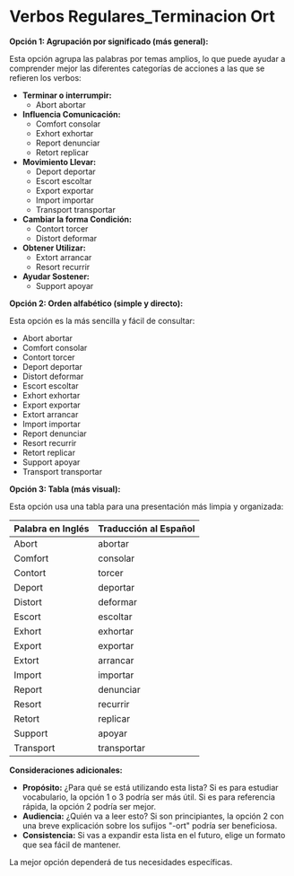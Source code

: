 # Verbos Regulares_Terminacion Ort



**Opción 1: Agrupación por significado (más general):**

Esta opción agrupa las palabras por temas amplios, lo que puede ayudar a comprender mejor las diferentes categorías de acciones a las que se refieren los verbos:

*   **Terminar o interrumpir:**
    *   Abort    abortar
*   **Influencia Comunicación:**
    *   Comfort    consolar
    *   Exhort    exhortar
    *   Report    denunciar
    *   Retort    replicar
*   **Movimiento Llevar:**
    *   Deport    deportar
    *   Escort    escoltar
    *   Export    exportar
    *   Import    importar
    *   Transport    transportar
*   **Cambiar la forma Condición:**
    *   Contort    torcer
    *   Distort    deformar
*   **Obtener Utilizar:**
    *   Extort    arrancar
    *   Resort    recurrir
*   **Ayudar Sostener:**
    *   Support    apoyar

**Opción 2: Orden alfabético (simple y directo):**

Esta opción es la más sencilla y fácil de consultar:

*   Abort    abortar
*   Comfort    consolar
*   Contort    torcer
*   Deport    deportar
*   Distort    deformar
*   Escort    escoltar
*   Exhort    exhortar
*   Export    exportar
*   Extort    arrancar
*   Import    importar
*   Report    denunciar
*   Resort    recurrir
*   Retort    replicar
*   Support    apoyar
*   Transport    transportar

**Opción 3:  Tabla (más visual):**

Esta opción usa una tabla para una presentación más limpia y organizada:

| Palabra en Inglés | Traducción al Español |
|---|---|
| Abort     | abortar     |
| Comfort   | consolar    |
| Contort   | torcer      |
| Deport    | deportar    |
| Distort   | deformar    |
| Escort    | escoltar    |
| Exhort    | exhortar    |
| Export    | exportar    |
| Extort    | arrancar    |
| Import    | importar    |
| Report    | denunciar   |
| Resort    | recurrir    |
| Retort    | replicar    |
| Support   | apoyar      |
| Transport | transportar |

**Consideraciones adicionales:**

*   **Propósito:**  ¿Para qué se está utilizando esta lista?  Si es para estudiar vocabulario, la opción 1 o 3 podría ser más útil. Si es para referencia rápida, la opción 2 podría ser mejor.
*   **Audiencia:**  ¿Quién va a leer esto?  Si son principiantes, la opción 2 con una breve explicación sobre los sufijos "-ort" podría ser beneficiosa.
*   **Consistencia:** Si vas a expandir esta lista en el futuro, elige un formato que sea fácil de mantener.

La mejor opción dependerá de tus necesidades específicas.  
